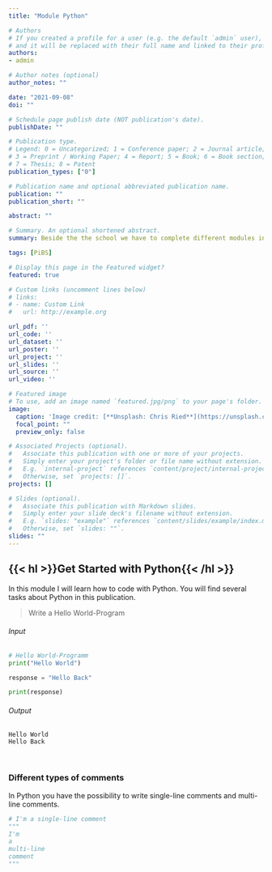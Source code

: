 ```yaml
---
title: "Module Python"

# Authors
# If you created a profile for a user (e.g. the default `admin` user), write the username (folder name) here 
# and it will be replaced with their full name and linked to their profile.
authors:
- admin

# Author notes (optional)
author_notes: ""

date: "2021-09-08"
doi: ""

# Schedule page publish date (NOT publication's date).
publishDate: ""

# Publication type.
# Legend: 0 = Uncategorized; 1 = Conference paper; 2 = Journal article;
# 3 = Preprint / Working Paper; 4 = Report; 5 = Book; 6 = Book section;
# 7 = Thesis; 8 = Patent
publication_types: ["0"]

# Publication name and optional abbreviated publication name.
publication: ""
publication_short: ""

abstract: ""

# Summary. An optional shortened abstract.
summary: Beside the the school we have to complete different modules in our company. In this module I start to code with the programming language python.

tags: [PiBS]

# Display this page in the Featured widget?
featured: true

# Custom links (uncomment lines below)
# links:
# - name: Custom Link
#   url: http://example.org

url_pdf: ''
url_code: ''
url_dataset: ''
url_poster: ''
url_project: ''
url_slides: ''
url_source: ''
url_video: ''

# Featured image
# To use, add an image named `featured.jpg/png` to your page's folder. 
image:
  caption: 'Image credit: [**Unsplash: Chris Ried**](https://unsplash.com/photos/ieic5Tq8YMk)'
  focal_point: ""
  preview_only: false

# Associated Projects (optional).
#   Associate this publication with one or more of your projects.
#   Simply enter your project's folder or file name without extension.
#   E.g. `internal-project` references `content/project/internal-project/index.md`.
#   Otherwise, set `projects: []`.
projects: []

# Slides (optional).
#   Associate this publication with Markdown slides.
#   Simply enter your slide deck's filename without extension.
#   E.g. `slides: "example"` references `content/slides/example/index.md`.
#   Otherwise, set `slides: ""`.
slides: ""
---
```

## {{< hl >}}<b>Get Started with Python</b>{{< /hl >}}<br>
In this module I will learn how to code with Python. You will find several tasks about Python in this publication.<br>
> Write a Hello World-Program<br>
###### Input<br>
```python
# Hello World-Programm
print("Hello World")

response = "Hello Back"

print(response)
```
###### Output<br>
```
Hello World
Hello Back
```
</p>
<p></p><br>
<p>

### Different types of comments<br>
In Python you have the possibility to write single-line comments and multi-line comments.<br>
```python
# I'm a single-line comment
"""
I'm
a 
multi-line
comment
"""
```